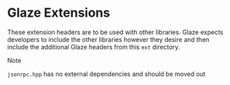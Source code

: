 # Glaze Extensions

These extension headers are to be used with other libraries. Glaze expects developers to include the other libraries however they desire and then include the additional Glaze headers from this `ext` directory.

> [!NOTE]
>
> `jsonrpc.hpp` has no external dependencies and should be moved out

